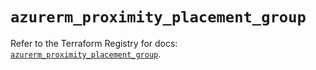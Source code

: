 # `azurerm_proximity_placement_group`

Refer to the Terraform Registry for docs: [`azurerm_proximity_placement_group`](https://registry.terraform.io/providers/hashicorp/azurerm/4.35.0/docs/resources/proximity_placement_group).
